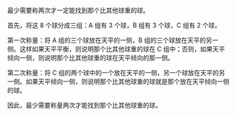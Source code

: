 最少需要称两次才一定能找到那个比其他球重的球。



首先，将这 8 个球分成三组：A 组有 3 个球，B 组有 3 个球，C 组有 2 个球。



第一次称量：将 A 组的三个球放在天平的一侧，B 组的三个球放在天平的另一侧。这样如果天平平衡，则说明那个比其他球重的球在 C 组中；否则，如果天平倾向一侧，则说明那个比其他球重的球在天平倾向的那一侧。



第二次称量：将 C 组的两个球中的一个放在天平的一侧，另一个球放在天平的另一侧。如果天平倾向一侧，则说明那个比其他球重的球就是那个放在天平倾向一侧的球。



因此，最少需要称量两次才能找到那个比其他球重的球。

